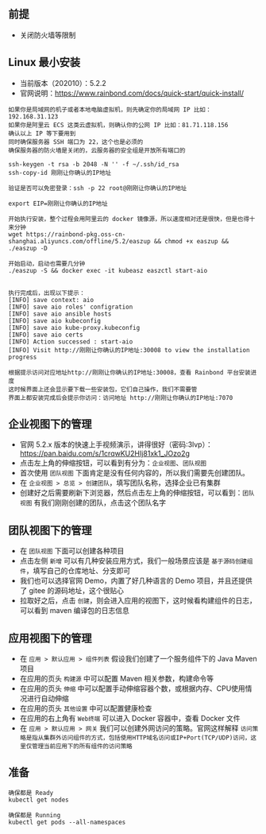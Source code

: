 
## 前提

- 关闭防火墙等限制

## Linux 最小安装

- 当前版本（202010）：5.2.2
- 官网说明：<https://www.rainbond.com/docs/quick-start/quick-install/>

```
如果你是局域网的机子或者本地电脑虚拟机，则先确定你的局域网 IP 比如：192.168.31.123
如果你是阿里云 ECS 这类云虚拟机，则确认你的公网 IP 比如：81.71.118.156
确认以上 IP 等下要用到
同时确保服务器 SSH 端口为 22，这个也是必须的
确保服务器的防火墙是关闭的，云服务器的安全组是开放所有端口的

ssh-keygen -t rsa -b 2048 -N '' -f ~/.ssh/id_rsa
ssh-copy-id 刚刚让你确认的IP地址

验证是否可以免密登录：ssh -p 22 root@刚刚让你确认的IP地址

export EIP=刚刚让你确认的IP地址

开始执行安装，整个过程会用阿里云的 docker 镜像源，所以速度相对还是很快，但是也得十来分钟
wget https://rainbond-pkg.oss-cn-shanghai.aliyuncs.com/offline/5.2/easzup && chmod +x easzup && ./easzup -D

开始启动，启动也需要几分钟
./easzup -S && docker exec -it kubeasz easzctl start-aio


执行完成后，出现以下提示：
[INFO] save context: aio
[INFO] save aio roles' configration
[INFO] save aio ansible hosts
[INFO] save aio kubeconfig
[INFO] save aio kube-proxy.kubeconfig
[INFO] save aio certs
[INFO] Action successed : start-aio
[INFO] Visit http://刚刚让你确认的IP地址:30008 to view the installation progress

根据提示访问对应地址http://刚刚让你确认的IP地址:30008，查看 Rainbond 平台安装进度
这时候界面上还会显示要下载一些安装包，它们自己操作，我们不需要管
界面上都安装完成后会提示你访问：访问地址 http://刚刚让你确认的IP地址:7070
```

## 企业视图下的管理

- 官网 5.2.x 版本的快速上手视频演示，讲得很好（密码:3lvp）：<https://pan.baidu.com/s/1crqwKU2HIj81xk1_JOzo2g>
- 点击左上角的伸缩按钮，可以看到有分为：`企业视图`、`团队视图`
- 首次使用 `团队视图` 下面肯定是没有任何内容的，所以我们需要先创建团队。
- 在 `企业视图 > 总览 > 创建团队`，填写团队名称，选择企业已有集群
- 创建好之后需要刷新下浏览器，然后点击左上角的伸缩按钮，可以看到：`团队视图` 有我们刚刚创建的团队，点击这个团队名字

## 团队视图下的管理

- 在 `团队视图` 下面可以创建各种项目
- 点击左侧 `新增` 可以有几种安装应用方式，我们一般场景应该是 `基于源码创建组件`，填写自己的仓库地址、分支即可
- 我们也可以选择官网 Demo，内置了好几种语言的 Demo 项目，并且还提供了 gitee 的源码地址，这个很贴心
- 拉取好之后，点击 `创建`，则会进入应用的视图下，这时候看构建组件的日志，可以看到 maven 编译包的日志信息


## 应用视图下的管理

- 在 `应用 > 默认应用 > 组件列表` 假设我们创建了一个服务组件下的 Java Maven 项目
- 在应用的页头 `构建源` 中可以配置 Maven 相关参数，构建命令等
- 在应用的页头 `伸缩` 中可以配置手动伸缩容器个数，或根据内存、CPU使用情况进行自动伸缩
- 在应用的页头 `其他设置` 中可以配置健康检查
- 在应用的右上角有 `Web终端` 可以进入 Docker 容器中，查看 Docker 文件
- 在 `应用 > 默认应用 > 网关` 我们可以创建外网访问的策略。官网这样解释 `访问策略是指从集群外访问组件的方式，包括使用HTTP域名访问或IP+Port(TCP/UDP)访问，这里仅管理当前应用下的所有组件的访问策略`


## 准备

```
确保都是 Ready
kubectl get nodes

确保都是 Running
kubectl get pods --all-namespaces
```




